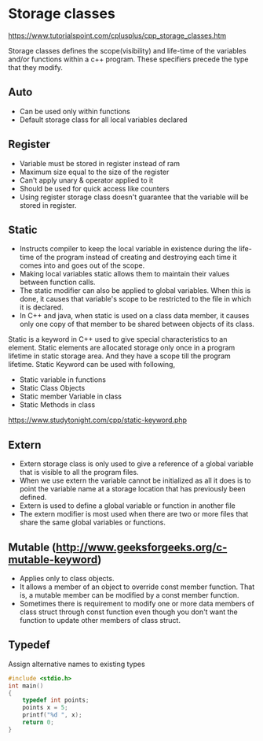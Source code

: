# Storage classes

<https://www.tutorialspoint.com/cplusplus/cpp_storage_classes.htm>

Storage classes defines the scope(visibility) and life-time of the variables and/or functions within a c++ program. These specifiers precede the type that they modify.

## Auto

- Can be used only within functions
- Default storage class for all local variables declared

## Register

- Variable must be stored in register instead of ram
- Maximum size equal to the size of the register
- Can't apply unary & operator applied to it
- Should be used for quick access like counters
- Using register storage class doesn't guarantee that the variable will be stored in register.

## Static

- Instructs compiler to keep the local variable in existence during the life-time of the program instead of creating and destroying each time it comes into and goes out of the scope.
- Making local variables static allows them to maintain their values between function calls.
- The static modifier can also be applied to global variables. When this is done, it causes that variable's scope to be restricted to the file in which it is declared.
- In C++ and java, when static is used on a class data member, it causes only one copy of that member to be shared between objects of its class.

Static is a keyword in C++ used to give special characteristics to an element. Static elements are allocated storage only once in a program lifetime in static storage area. And they have a scope till the program lifetime. Static Keyword can be used with following,

- Static variable in functions
- Static Class Objects
- Static member Variable in class
- Static Methods in class

<https://www.studytonight.com/cpp/static-keyword.php>

## Extern

- Extern storage class is only used to give a reference of a global variable that is visible to all the program files.
- When we use extern the variable cannot be initialized as all it does is to point the variable name at a storage location that has previously been defined.
- Extern is used to define a global variable or function in another file
- The extern modifier is most used when there are two or more files that share the same global variables or functions.

## Mutable (<http://www.geeksforgeeks.org/c-mutable-keyword>)

- Applies only to class objects.
- It allows a member of an object to override const member function. That is, a mutable member can be modified by a const member function.
- Sometimes there is requirement to modify one or more data members of class struct through const function even though you don't want the function to update other members of class struct.

## Typedef

Assign alternative names to existing types

```c++
#include <stdio.h>
int main()
{
    typedef int points;
    points x = 5;
    printf("%d ", x);
    return 0;
}
```
